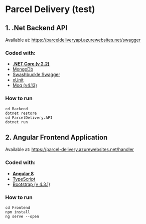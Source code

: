 # Parcel Delivery (test)
## 1. .Net Backend API

Available at:
https://parceldeliveryapi.azurewebsites.net/swagger

### Coded with:
 * **[.NET Core (v 2.2)](https://dotnet.microsoft.com)**
 * [MongoDb](http://mongodb.com)
 * [Swashbuckle Swagger](https://swagger.io/)
 * [xUnit](https://xunit.github.io/)
 * [Moq (v4.13)](https://github.com/moq/moq4)
 
 
### How to run
```
cd Backend
dotnet restore
cd ParcelDelivery.API
dotnet run
```

## 2. Angular Frontend Application

Available at:
https://parcel-delivery.azurewebsites.net/handler

### Coded with:
 * **[Angular 8](https://angular.io/)**
 * [TypeScript](https://www.typescriptlang.org/)
 * [Bootstrap (v 4.3.1)](http://getbootstrap.com/)
 
### How to run
```
cd Frontend
npm install
ng serve --open
```
